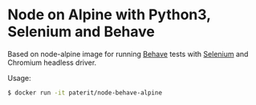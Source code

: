 # Node on Alpine with Python3, Selenium and Behave

Based on node-alpine image for running [Behave](https://github.com/behave/behave) tests with [Selenium](https://www.seleniumhq.org/) and Chromium headless driver.

Usage:
```sh
$ docker run -it paterit/node-behave-alpine
```

